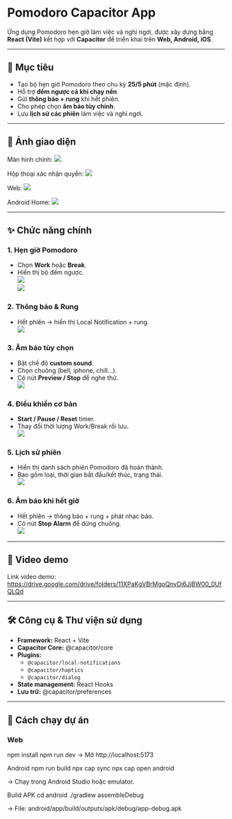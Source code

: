 # Pomodoro Capacitor App

Ứng dụng Pomodoro hẹn giờ làm việc và nghỉ ngơi, được xây dựng bằng **React (Vite)** kết hợp với **Capacitor** để triển khai trên **Web, Android, iOS**.

---

## 📌 Mục tiêu
- Tạo bộ hẹn giờ Pomodoro theo chu kỳ **25/5 phút** (mặc định).  
- Hỗ trợ **đếm ngược cả khi chạy nền**.  
- Gửi **thông báo + rung** khi hết phiên.  
- Cho phép chọn **âm báo tùy chỉnh**.  
- Lưu **lịch sử các phiên** làm việc và nghỉ ngơi.  

---

## 📱 Ảnh giao diện

Màn hình chính:
![](./images/web.png)

Hộp thoại xác nhận quyền:
![](./images/android_permission.png)

Web:
![](./images/web.png)

Android Home:
![](./images/android_home.png.png)

---

## ✨ Chức năng chính

### 1. Hẹn giờ Pomodoro
- Chọn **Work** hoặc **Break**.  
- Hiển thị bộ đếm ngược.  
![](./images/web.png)  
![](./images/android_home.png.png)

### 2. Thông báo & Rung
- Hết phiên → hiển thị Local Notification + rung.  
![](./images/android_annouce.png)

### 3. Âm báo tùy chọn
- Bật chế độ **custom sound**.  
- Chọn chuông (bell, iphone, chill...).  
- Có nút **Preview / Stop** để nghe thử.  
![](./images/android_adjust_ringtone.png)

### 4. Điều khiển cơ bản
- **Start / Pause / Reset** timer.  
- Thay đổi thời lượng Work/Break rồi lưu.  
![](./images/android_adjust_time.png)

### 5. Lịch sử phiên
- Hiển thị danh sách phiên Pomodoro đã hoàn thành.  
- Bao gồm loại, thời gian bắt đầu/kết thúc, trạng thái.  
![](./images/android_history.png)

### 6. Âm báo khi hết giờ
- Hết phiên → thông báo + rung + phát nhạc báo.  
- Có nút **Stop Alarm** để dừng chuông.  
![](./images/android_annouce.png)

---

## 🎥 Video demo

Link video demo: https://drive.google.com/drive/folders/11XPaKgVBrMgoQnvDi6JjBW00_0UfQLQd


---

## 🛠 Công cụ & Thư viện sử dụng
- **Framework:** React + Vite  
- **Capacitor Core:** @capacitor/core  
- **Plugins:**  
  - `@capacitor/local-notifications`  
  - `@capacitor/haptics`  
  - `@capacitor/dialog`  
- **State management:** React Hooks  
- **Lưu trữ:** @capacitor/preferences  

---

## 🚀 Cách chạy dự án

### Web
npm install
npm run dev
→ Mở http://localhost:5173

Android
npm run build
npx cap sync
npx cap open android


→ Chạy trong Android Studio hoặc emulator.

Build APK
cd android
./gradlew assembleDebug


→ File: android/app/build/outputs/apk/debug/app-debug.apk